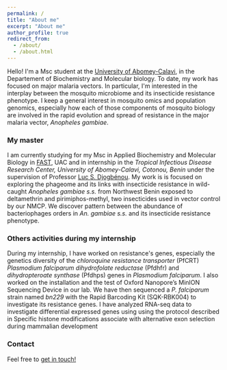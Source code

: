 ```yaml
---
permalink: /
title: "About me"
excerpt: "About me"
author_profile: true
redirect_from: 
  - /about/
  - /about.html
---
```


Hello! I'm a Msc student at the [University of Abomey-Calavi](https://cours.uac.bj/), in the Departement of Biochemistry and Molecular biology. To date, my work has focused on major malaria vectors. In particular, I'm interested in the interplay between the mosquito microbiome and its insecticide resistance phenotype. I keep a general interest in mosquito omics and population genomics, especially how each of those components of mosquito biology are involved in the rapid evolution and spread of resistance in the major malaria vector, *Anopheles gambiae*.

### My master

I am currently studying for my Msc in Applied Biochemistry and Molecular Biology in [FAST](https://cours.uac.bj/u/UyhNIEfzgi1Dh_6kKWS-/), UAC and in internship in the *Tropical Infectious Disease Research Center, University of Abomey-Calavi, Cotonou, Benin* under the supervision of Professor [Luc S. Djogbénou](https://www.lstmed.ac.uk/about/people/dr-luc-salako-djogbenou). My work is is focused on exploring the phageome and its links with insecticide resistance in wild-caught *Anopheles gambiae s.s.* from Northwest Benin exposed to deltamethrin and pirimiphos-methyl, two insecticides used in vector control by our NMCP. We discover pattern between the abundance of bacteriophages orders in *An. gambiae s.s.* and its insecticide resistance phenotype.

### Others activities during my internship

During my internship, I have worked on resistance's genes, especially the genetics diversity of the *chloroquine resistance transporter* (PfCRT) *Plasmodium falciparum dihydrofolate reductase* (Pfdhfr) and *dihydropteroate synthase* (Pfdhps) genes in *Plasmodium falciparum*. I also worked on the installation and the test of Oxford Nanopore’s MinION Sequencing Device in our lab. We have then sequenced a *P. falciparum* strain named *bn229* with the Rapid Barcoding Kit (SQK-RBK004) to investigate its resistance genes. I have analyzed RNA-seq data to investigate differential expressed genes using using the protocol described in Specific histone modifications associate with alternative exon selection during mammalian development  

### Contact

Feel free to [get in touch!](mailto:rafgangbadja@gmail.com)
